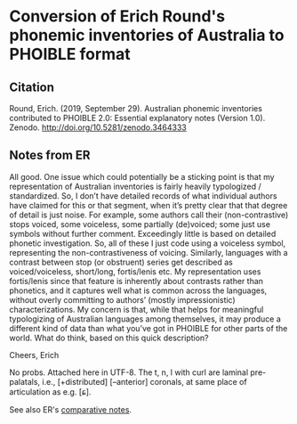 # Conversion of Erich Round's phonemic inventories of Australia to PHOIBLE format

## Citation

Round, Erich. (2019, September 29). Australian phonemic inventories contributed to PHOIBLE 2.0: Essential explanatory notes (Version 1.0). Zenodo. http://doi.org/10.5281/zenodo.3464333

## Notes from ER

All good.  One issue which could potentially be a sticking point is that my representation of Australian inventories is fairly heavily typologized / standardized.  So, I don’t have detailed records of what individual authors have claimed for this or that segment, when it’s pretty clear that that degree of detail is just noise.  For example, some authors call their (non-contrastive) stops voiced, some voiceless, some partially (de)voiced; some just use symbols without further comment. Exceedingly little is based on detailed phonetic investigation.  So, all of these I just code using a voiceless symbol, representing the non-contrastiveness of voicing.  Similarly, languages with a contrast between stop (or obstruent) series get described as voiced/voiceless, short/long, fortis/lenis etc.  My representation uses fortis/lenis since that feature is inherently about contrasts rather than phonetics, and it captures well what is common across the languages, without overly committing to authors’ (mostly impressionistic) characterizations.  My concern is that, while that helps for meaningful typologizing of Australian languages among themselves, it may produce a different kind of data than what you’ve got in PHOIBLE for other parts of the world.  What do think, based on this quick description?

Cheers,
Erich

No probs. Attached here in UTF-8. The t, n, l with curl are laminal pre-palatals, i.e., [+distributed] [–anterior] coronals, at same place of articulation as e.g. [ɕ].

See also ER's [comparative notes](data/raw2019/Australia_comparative_notes.txt).

